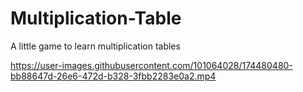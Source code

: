 # Multiplication-Table
A little game to learn multiplication tables



https://user-images.githubusercontent.com/101064028/174480480-bb88647d-26e6-472d-b328-3fbb2283e0a2.mp4

